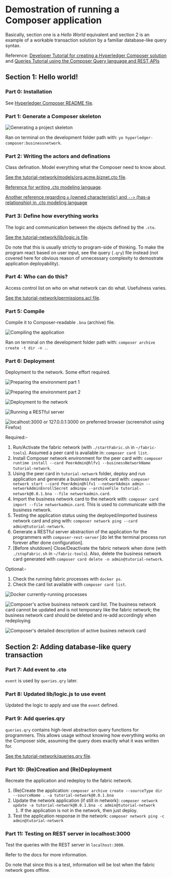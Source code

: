 <!--internal link-->
[HC]: /notes/HyperledgerComposer/README.md "Hyperledger Composer README file"

<!--img-->
[img1]: ./img/1.png "Generating a project skeleton"
[img2]: ./img/2.png "Compiling the application"
[img3]: ./img/3.png "Preparing the environment part 1"
[img4]: ./img/4.png "Preparing the environment part 2"
[img5]: ./img/5.png "Deployment to the network"
[img6]: ./img/6.png "Running a RESTful server"
[img7]: ./img/7.png "Docker currently-running processes"
[img8]: ./img/8.png "Composer's active business network card list. The business network card cannot be updated and is not temponary like the fabric network; the business network card should be deleted and re-add accordingly when redeploying"
[img9]: ./img/9.png "Composer's detailed description of active busines network card"
[rest_server]: ./img/rest_server.png "localhost:3000 or 127.0.0.1:3000 on preferred browser (screenshot using Firefox)"

# Demostration of running a Composer application

Basically, section one is a _Hello World_ equivalent and section 2 is an example of a workable transaction solution by a familiar database-like query syntax. 

Reference: [Developer Tutorial for creating a Hyperledger Composer solution](https://hyperledger.github.io/composer/tutorials/developer-tutorial.html "Developer Tutorial for creating a Hyperledger Composer solution") and [Queries Tutorial using the Composer Query language and REST APIs](https://hyperledger.github.io/composer/tutorials/queries.html "Queries Tutorial using the Composer Query language and REST APIs")

## Section 1: Hello world!

### Part 0: Installation

See [Hyperledger Composer README file][HC].

### Part 1: Generate a Composer skeleton

![][img1]

Ran on terminal on the development folder path with: `yo hyperledger-composer:businessnetwork`.

### Part 2: Writing the actors and definations

Class defination. Model everything what the Composer need to know about.

[See the tutorial-network/models/org.acme.biznet.cto file](./tutorial-network/models/org.acme.biznet.cto).

[Reference for writing .cto modeling language](https://hyperledger.github.io/composer/reference/cto_language.html).

[Another reference regarding `o` (owned characteristic) and `-->` (has-a relationship) in .cto modeling language](https://stackoverflow.com/a/44410656)

### Part 3: Define how everything works

The logic and communication between the objects defined by the `.cto`.

[See the tutorial-network/lib/logic.js file](./tutorial-network/lib/logic.js).

Do note that this is usually strictly to program-side of thinking. To make the program react based on user input, see the query (`.qry`) file instead (not covered here for obvious reason of unnecessary complexity to demostrate application deployability).

### Part 4: Who can do this?

Access control list on who on what network can do what. Usefulness varies.

[See the tutorial-network/permissions.acl file](./tutorial-network/permissions.acl).

### Part 5: Compile

Compile it to Composer-readable `.bna` (archive) file.

![][img2]

Ran on terminal on the development folder path with: `composer archive create -t dir -n .`.

### Part 6: Deployment

Deployment to the network. Some effort required.

![][img3]

![][img4]

![][img5]

![][img6]

![][rest_server]

Required:-

1. Run/Activate the fabric network (with `./startFabric.sh` in `~/fabric-tools`). Assumed a peer card is available in: `composer card list`.
1. Install Composer network environment for the peer card with: `composer runtime install --card PeerAdmin@hlfv1 --businessNetworkName tutorial-network`.
1. Using the peer card in `tutorial-network` folder, deploy and run application and generate a business network card with: `composer network start --card PeerAdmin@hlfv1 --networkAdmin admin --networkAdminEnrollSecret adminpw --archiveFile tutorial-network@0.0.1.bna --file networkadmin.card`.
1. Import the business network card to the network with: `composer card import --file networkadmin.card`. This is used to communicate with the business network.
1. Testing the application status using the deployed/imported business network card and ping with: `composer network ping --card admin@tutorial-network`.
1. Generate a RESTful server abstraction of the application for the programmers with `composer-rest-server` [do let the terminal process run forever after done configuration].
1. [Before shutdown] Close/Deactivate the fabric network when done (with `./stopFabric.sh` in `~/fabric-tools`). Also, delete the business network card generated with `composer card delete -n admin@tutorial-network`.

Optional:-

1. Check the running fabric processes with `docker ps`.
1. Check the card list available with `composer card list`.

![][img7]

![][img8]

![][img9]

## Section 2: Adding database-like query transaction

### Part 7: Add event to .cto

`event` is used by `queries.qry` later.

### Part 8: Updated lib/logic.js to use event

Updated the logic to apply and use the `event` defined.

### Part 9: Add queries.qry

`queries.qry` contains high-level abstraction query functions for programmers. This allows usage without knowing how everything works on the Composer side, assuming the query does exactly what it was written for.

[See the tutorial-network/queries.qry file](./tutorial-network/queries.qry).

### Part 10: (Re)Creation and (Re)Deployment

Recreate the application and redeploy to the fabric network.

1. (Re)Create the application: `composer archive create --sourceType dir --sourceName . -a tutorial-network@0.0.1.bna`
1. Update the network application (if still in network): `composer network update -a tutorial-network@0.0.1.bna -c admin@tutorial-network`
   1. If the application is not in the network, then just deploy.
1. Test the application response in the network: `composer network ping -c admin@tutorial-network`

### Part 11: Testing on REST server in localhost:3000

Test the queries with the REST server in `localhost:3000`.

Refer to the docs for more information.

Do note that since this is a test, information will be lost when the fabric network goes offline.